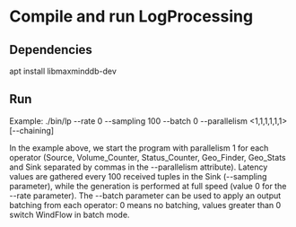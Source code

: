 # Compile and run LogProcessing

## Dependencies
apt install libmaxminddb-dev

## Run

Example: ./bin/lp --rate 0 --sampling 100 --batch 0 --parallelism <1,1,1,1,1,1> [--chaining]

In the example above, we start the program with parallelism 1 for each operator (Source, Volume_Counter, Status_Counter, Geo_Finder, Geo_Stats and Sink separated by commas in the --parallelism attribute). Latency values are gathered every 100 received tuples in the Sink (--sampling parameter), while the generation is performed at full speed (value 0 for the --rate parameter). The --batch parameter can be used to apply an output batching from each operator: 0 means no batching, values greater than 0 switch WindFlow in batch mode.
